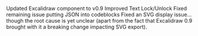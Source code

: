 Updated Excalidraw component to v0.9
Improved Text Lock/Unlock 
Fixed remaining issue putting JSON into codeblocks
Fixed an SVG display issue... though the root cause is yet unclear (apart from the fact that Excalidraw 0.9 brought with it a breaking change impacting SVG export).